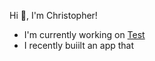 

  Hi 👋, I'm Christopher!

- I'm currently working on [Test](https:https://github.com/chrisjcthomas/chrisjcthomas)
- I recently buiilt an app that 


<!---
chrisjcthomas/chrisjcthomas is a ✨ special ✨ repository because its `README.md` (this file) appears on your GitHub profile.
You can click the Preview link to take a look at your changes.
--->
